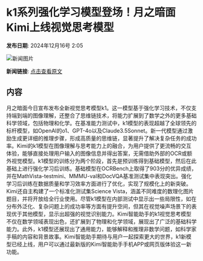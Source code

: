 # k1系列强化学习模型登场！月之暗面Kimi上线视觉思考模型

**发布日期**: 2024年12月16号 2:05

![新闻图片](https://pic.chinaz.com/thumb/2024/1216/24121610050363953689.jpg)

**新闻链接**: [点击查看原文](https://www.aibase.com/zh/news/13971)

## 内容

月之暗面今日宣布发布全新视觉思考模型k1。这一模型基于强化学习技术，不仅支持端到端的图像理解，还整合了思维链技术，将能力扩展到了数学之外的更多基础科学领域，包括物理和化学。在基准能力测试中，k1模型的表现超越了全球领先的标杆模型，如OpenAI的o1、GPT-4o以及Claude3.5Sonnet。新一代模型通过激励生成更详细的推理步骤，形成高质量的思维链，显著提升了解决复杂任务的成功率。Kimi的k1模型在图像理解与思考能力上的融合，为用户提供了更流畅的交互体验，能够直接处理用户输入的图像信息并得出答案，无需借助外部的OCR或额外视觉模型。k1模型的训练分为两个阶段，首先是预训练得到基础模型，然后在此基础上进行强化学习后训练。基础模型在OCRBench上取得了903分的优异成绩，并在MathVista-testmini、MMMU-val和DocVQA基准测试集中表现突出。强化学习后训练在数据质量和学习效率方面进行了优化，实现了规模化上的新突破。Kimi还自主构建了一个标准化测试集Science Vista，涵盖不同难度的数理化图片题目，并将开放给全行业使用。尽管k1模型在内部测试中显示出一些局限性，如在分布外泛化、复杂问题上的成功率等方面有提升空间，但其在视觉噪声场景下的表现优于其他模型，显示出超强的视觉识别能力。Kimi智能助手的k1视觉思考模型不仅在数学领域表现出色，还扩展到了物理和化学领域，展现出了广泛的基础科学能力。此外，k1模型还展现出了通用能力，能够解释和推理非数学问题，如科学家手稿的内容和背景故事。Kimi智能助手期待与用户一起探索更大的世界，k1新模型已经上线，用户可以通过最新版的Kimi智能助手手机APP或网页版体验这一新功能。

